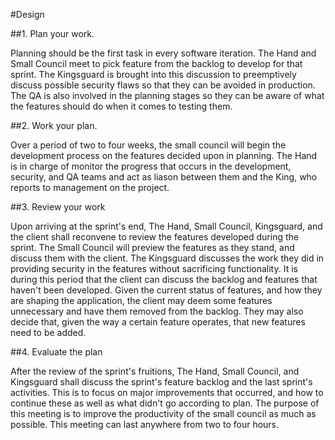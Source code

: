 #Design

##1. Plan your work.

Planning should be the first task in every software iteration. The Hand and Small Council meet to pick feature from the backlog to develop for that sprint. The Kingsguard is brought into this discussion to preemptively discuss possible security flaws so that they can be avoided in production. The QA is also involved in the planning stages so they can be aware of what the features should do when it comes to testing them.

##2. Work your plan.

Over a period of two to four weeks, the small council will begin the development process on the features decided upon in planning. The Hand is in charge of monitor the progress that occurs in the development, security, and QA teams and act as liason between them and the King, who reports to management on the project. 

##3. Review your work

Upon arriving at the sprint's end, The Hand, Small Council, Kingsguard, and the client shall reconvene to review the features developed during the sprint. The Small Council will preview the features as they stand, and discuss them with the client. The Kingsguard discusses the work they did in providing security in the features without sacrificing functionality. It is during this period that the client can discuss the backlog and features that haven't been developed. Given the current status of features, and how they are shaping the application, the client may deem some features unnecessary and have them removed from the backlog. They may also decide that, given the way a certain feature operates, that new features need to be added.

##4. Evaluate the plan

After the review of the sprint's fruitions, The Hand, Small Council, and Kingsguard shall discuss the sprint's feature backlog and the last sprint's activities. This is to focus on major improvements that occurred, and how to continue these as well as what didn't go according to plan. The purpose of this meeting is to improve the productivity of the small council as much as possible. This meeting can last anywhere from two to four hours.